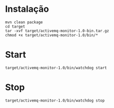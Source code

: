 
Instalação
============
	
	mvn clean package
	cd target
	tar -xvf target/activemq-monitor-1.0-bin.tar.gz
	chmod +x target/activemq-monitor-1.0/bin/*

Start
============

	target/activemq-monitor-1.0/bin/watchdog start

Stop
============

	target/activemq-monitor-1.0/bin/watchdog stop
